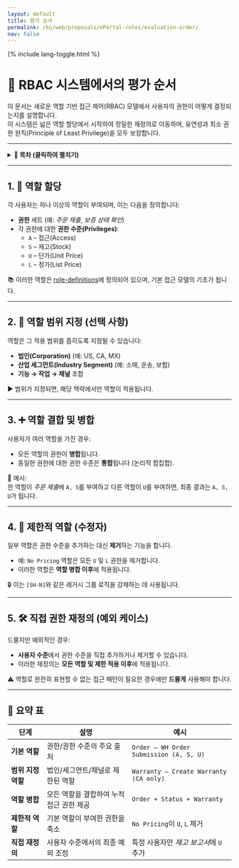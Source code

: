 ```yaml
---
layout: default
title: 평가 순서
permalink: /ko/web/proposals/ePortal-roles/evaluation-order/
nav: false
---
```


{% include lang-toggle.html %}

# 🧮 RBAC 시스템에서의 평가 순서

이 문서는 새로운 역할 기반 접근 제어(RBAC) 모델에서 사용자의 권한이 어떻게 결정되는지를 설명합니다.  
이 시스템은 넓은 역할 할당에서 시작하여 정밀한 재정의로 이동하며, 유연성과 최소 권한 원칙(Principle of Least Privilege)을 모두 보장합니다.

---

<details markdown="1">
  <summary><strong>📑 목차 (클릭하여 펼치기)</strong></summary>

- [`역할 할당`](#1-역할-할당)
- [`역할 범위 지정 (선택 사항)`](#2-역할-범위-지정-선택-사항)
- [`역할 결합 및 병합`](#3-역할-결합-및-병합)
- [`제한적 역할 (수정자)`](#4-제한적-역할-수정자)
- [`직접 권한 재정의 (예외 케이스)`](#5-직접-권한-재정의-예외-케이스)
- [`요약 표`](#-요약-표)

</details>

---

## 1. 🧱 역할 할당

각 사용자는 하나 이상의 역할이 부여되며, 이는 다음을 정의합니다:

- **권한** 세트 (예: *주문 제출*, *보증 상태 확인*)
- 각 권한에 대한 **권한 수준(Privileges)**:
  - `A` – 접근(Access)
  - `S` – 재고(Stock)
  - `U` – 단가(Unit Price)
  - `L` – 정가(List Price)

📚 이러한 역할은 [role-definitions](./role-definitions.md)에 정의되어 있으며, 기본 접근 모델의 기초가 됩니다.

---

## 2. 🧭 역할 범위 지정 (선택 사항)

역할은 그 적용 범위를 좁히도록 지정될 수 있습니다:

- **법인(Corporation)** (예: US, CA, MX)
- **산업 세그먼트(Industry Segment)** (예: 소매, 운송, 보험)
- **기능 → 작업 → 채널** 조합

▶ 범위가 지정되면, 해당 맥락에서만 역할이 적용됩니다.

---

## 3. ➕ 역할 결합 및 병합

사용자가 여러 역할을 가진 경우:

- 모든 역할의 권한이 **병합**됩니다.
- 동일한 권한에 대한 권한 수준은 **통합**됩니다 (논리적 합집합).

📝 예시:  
한 역할이 *주문 제출*에 `A, S`를 부여하고 다른 역할이 `U`를 부여하면, 최종 결과는 `A, S, U`가 됩니다.

---

## 4. 🚫 제한적 역할 (수정자)

일부 역할은 권한 수준을 추가하는 대신 **제거**하는 기능을 합니다.

- 예: `No Pricing` 역할은 모든 `U` 및 `L` 권한을 제거합니다.
- 이러한 역할은 **역할 병합 이후**에 적용됩니다.

🔒 이는 `[SH-N]`와 같은 레거시 그룹 로직을 강제하는 데 사용됩니다.

---

## 5. 🛠️ 직접 권한 재정의 (예외 케이스)

드물지만 예외적인 경우:

- **사용자 수준**에서 권한 수준을 직접 추가하거나 제거할 수 있습니다.
- 이러한 재정의는 **모든 역할 및 제한 적용 이후**에 적용됩니다.

⚠️ 역할로 완전히 표현할 수 없는 접근 패턴이 필요한 경우에만 **드물게** 사용해야 합니다.

---

## 🔁 요약 표

| 단계                | 설명                                     | 예시                                                      |
|---------------------|------------------------------------------|-----------------------------------------------------------|
| **기본 역할**       | 권한/권한 수준의 주요 출처               | `Order – WH Order Submission (A, S, U)`                   |
| **범위 지정 역할**  | 법인/세그먼트/채널로 제한된 역할          | `Warranty – Create Warranty (CA only)`                    |
| **역할 병합**       | 모든 역할을 결합하여 누적 접근 권한 제공  | `Order + Status + Warranty`                               |
| **제한적 역할**     | 기본 역할이 부여한 권한을 축소            | `No Pricing`이 `U`, `L` 제거                              |
| **직접 재정의**     | 사용자 수준에서의 최종 예외 조정          | 특정 사용자만 *재고 보고서*에 `U` 추가                     |
